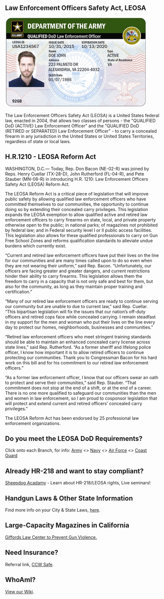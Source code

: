 ## Law Enforcement Officers Safety Act, LEOSA
<link rel="shortcut icon" type="image/x-icon" href="favicon.ico" />

<img src="army.png">
<!-- <img src="army.png"> -->

The Law Enforcement Officers Safety Act (LEOSA) is a United States federal law, enacted in 2004, that allows two classes of persons - the "QUALIFIED DoD (ACTIVE) Law Enforcement Officer" and the "QUALIFIED DoD (RETIRED or SEPARATED) Law Enforcement Officer" - to carry a concealed firearm in any jurisdiction in the United States or United States Territories, regardless of state or local laws.

## H.R.1210 - LEOSA Reform Act

WASHINGTON, D.C.— Today, Rep. Don Bacon (NE-02-R) was joined by Reps. Henry Cuellar (TX-28-D), John Rutherford (FL-04-R), and Pete Stauber (MN-08-R) in introducing H.R. 1210: Law Enforcement Officers Safety Act (LEOSA) Reform Act. 

The LEOSA Reform Act is a critical piece of legislation that will improve public safety by allowing qualified law enforcement officers who have committed themselves to our communities, the opportunity to continue doing so by extending their concealed carry privileges. This legislation expands the LEOSA exemption to allow qualified active and retired law enforcement officers to carry firearms on state, local, and private property otherwise open to the public; in national parks; of magazines not prohibited by federal law; and in Federal security level I or II public access facilities. This legislation also allows for these qualified professionals to carry on Gun Free School Zones and reforms qualification standards to alleviate undue burdens which currently exist. 

“Current and retired law enforcement officers have put their lives on the line for our communities and are many times called upon to do so even when they are not wearing their uniform,” said Rep. Bacon. “Unfortunately, our officers are facing greater and greater dangers, and current restrictions hinder their ability to carry firearms. This legislation allows them the freedom to carry in a capacity that is not only safe and best for them, but also for the community, as long as they maintain proper training and certification.” 

“Many of our retired law enforcement officers are ready to continue serving our community but are unable to due to current law,” said Rep. Cuellar. “This bipartisan legislation will fix the issues that our nation’s off-duty officers and retired cops face while concealed carrying. I remain steadfast in my support for the men and woman who put their lives on the line every day to protect our homes, neighborhoods, businesses and communities.”

“Retired law enforcement officers who meet stringent training standards should be able to maintain an enhanced concealed carry license across state lines,” said Rep. Rutherford. “As a former sheriff and lifelong police officer, I know how important it is to allow retired officers to continue protecting our communities. Thank you to Congressman Bacon for his hard work on this bill and for his commitment to our retired law enforcement officers.”

“As a former law enforcement officer, I know that our officers swear an oath to protect and serve their communities,” said Rep. Stauber. “That commitment does not stop at the end of a shift, or at the end of a career. There is no one more qualified to safeguard our communities than the men and women in law enforcement, so I am proud to cosponsor legislation that will protect and extend current and retired officers’ concealed carry privileges.”

The LEOSA Reform Act has been endorsed by 25 professional law enforcement organizations. <br>

<!-- <a href="https://www.govtrack.us/congress/bills/116/hr1156" target="_blank">Note: LEOSA Reform Act is pending Legislation</a> -->

## Do you meet the LEOSA DoD Requirements?
Click onto each Branch, for info: <a href="https://leosaarmy.com/" target="_blank">Army</a> <> <a href="https://leosanavy.com/" target="_blank">Navy</a> <> <a href="https://leosaairforce.com/" target="_blank">Air Force</a></a> <> <a href="https://leosacoastguard.com/" target="_blank">Coast Guard</a>

## Already HR-218 and want to stay compliant?

<a href="https://www.sheepdogacademy.com/" target="_blank">Sheepdog Acadamy</a> - Learn about HR-218/LEOSA rights, Live seminars!

## Handgun Laws & Other State Information

Find more info on your City & State Laws, <a href="http://www.handgunlaw.us/" target="_blank">here</a>.

## Large-Capacity Magazines in California

<a href="https://giffords.org/lawcenter/state-laws/large-capacity-magazines-in-california/#footnote_6_16045/" target="_blank">Giffords Law Center to Prevent Gun Violence.</a>

## Need Insurance?
Referral link, <a href="https://ccwsafe.com/ref/C47612099" target="_blank">CCW Safe</a>.

## WhoAmI?
<a href="https://github.com/masoncloud/Mason.MP/wiki/" target="_blank">View our Wiki</a>.

<!-- <img src="example_image_here.jpg"> -->
